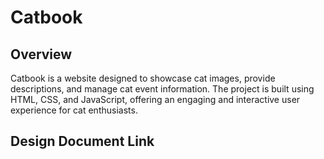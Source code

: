 # Catbook

## Overview

Catbook is a website designed to showcase cat images, provide descriptions, and manage cat event information. The project is built using HTML, CSS, and JavaScript, offering an engaging and interactive user experience for cat enthusiasts.

## Design Document Link 

